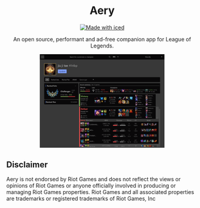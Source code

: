 <div align="center">

# Aery
[![Made with iced](https://iced.rs/badge.svg)](https://github.com/iced-rs/iced)

An open source, performant and ad-free companion app for League of Legends.

<img alt="aery's summoner profile page showcasing all supported themes" src="docs/preview.gif" width="65%">
</div>

## Disclaimer

Aery is not endorsed by Riot Games and does not reflect the views or opinions of Riot Games or anyone officially involved in producing or managing Riot Games properties. Riot Games and all associated properties are trademarks or registered trademarks of Riot Games, Inc